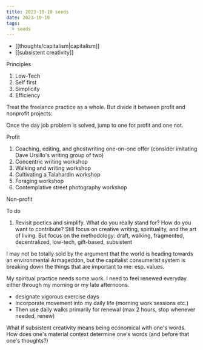 ```yaml
---
title: 2023-10-10 seeds
date: 2023-10-10
tags:
  - seeds
---
```

- [[thoughts/capitalism|capitalism]]
- [[subsistent creativity]]

Principles

1. Low-Tech
2. Self first
3. Simplicity
4. Efficiency

Treat the freelance practice as a whole. But divide it between profit and nonprofit projects.

Once the day job problem is solved, jump to one for profit and one not.

Profit
1. Coaching, editing, and ghostwriting one-on-one offer (consider imitating Dave Ursillo's writing group of two)
2. Concentric writing workshop
3. Walking and writing workshop
4. Cultivating a Talahardin workshop
5. Foraging workshop
6. Contemplative street photography workshop

Non-profit

To do
1. Revisit poetics and simplify. What do you really stand for? How do you want to contribute? Still focus on creative writing, spirituality, and the art of living. But focus on the methodology: draft, walking, fragmented, decentralized, low-tech, gift-based, subsistent

I may not be totally sold by the argument that the world is heading towards an environmental Armageddon, but the capitalist consumerist system is breaking down the things that are important to me: esp. values.

My spiritual practice needs some work. I need to feel renewed everyday either through my morning or my late afternoons.
- designate vigorous exercise days
- Incorporate movement into my daily life (morning work sessions etc.)
- Then use daily walks primarily for renewal (max 2 hours, stop whenever needed, renew)

What if subsistent creativity means being economical with one's words. How does one's material context determine one's words (and before that one's thoughts?)